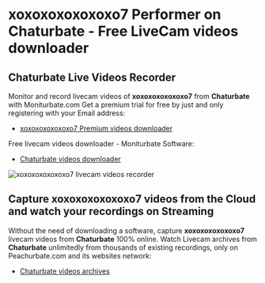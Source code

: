 # xoxoxoxoxoxoxo7 Performer on Chaturbate - Free LiveCam videos downloader

## Chaturbate Live Videos Recorder

Monitor and record livecam videos of **xoxoxoxoxoxoxo7** from **Chaturbate** with Moniturbate.com
Get a premium trial for free by just and only registering with your Email address:
* [xoxoxoxoxoxoxo7 Premium videos downloader](https://moniturbate.com/request-demo-licence-key.html)

Free livecam videos downloader - Moniturbate Software:
* [Chaturbate videos downloader](https://moniturbate.com/moniturbate-download-software.html)

![xoxoxoxoxoxoxo7 livecam videos recorder](https://peachurnet.com/templates/moniturbate-software.png)


## Capture xoxoxoxoxoxoxo7 videos from the Cloud and watch your recordings on Streaming

Without the need of downloading a software, capture **xoxoxoxoxoxoxo7** livecam videos from **Chaturbate** 100% online.
Watch Livecam archives from **Chaturbate** unlimitedly from thousands of existing recordings, only on Peachurbate.com and its websites network:
* [Chaturbate videos archives](https://peachurnet.com/)